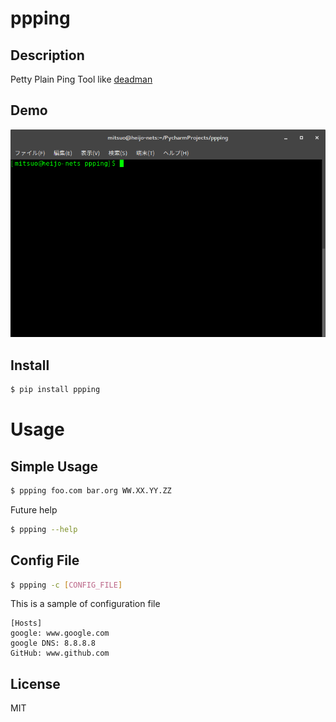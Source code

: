 # ppping

## Description
Petty Plain Ping Tool like [deadman](https://github.com/upa/deadman)

## Demo
![result](https://github.com/johejo/ppping/blob/master/demo.gif)

## Install

```bash
$ pip install ppping
```

# Usage

## Simple Usage

```bash
$ ppping foo.com bar.org WW.XX.YY.ZZ
```
Future help

```bash
$ ppping --help
```

## Config File

```bash
$ ppping -c [CONFIG_FILE]
```

This is a sample of configuration file

```
[Hosts]
google: www.google.com
google DNS: 8.8.8.8
GitHub: www.github.com
```

## License
MIT